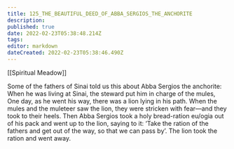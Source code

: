 ```yaml
---
title: 125_THE_BEAUTIFUL_DEED_OF_ABBA_SERGIOS_THE_ANCHORITE
description: 
published: true
date: 2022-02-23T05:38:48.214Z
tags: 
editor: markdown
dateCreated: 2022-02-23T05:38:46.490Z
---
```


[[Spiritual Meadow]]
 
Some of the fathers of Sinai told us this about Abba Sergios the anchorite: When he was living at Sinai, the steward put him in charge of the mules, One day, as he went his way, there was a lion lying in his path. When the mules and the muleteer saw the lion, they were stricken with fear—and they took to their heels. Then Abba Sergios took a holy bread-ration eu/ogia out of his pack and went up to the lion, saying to it: ‘Take the ration of the fathers and get out of the way, so that we can pass by’. The lion took the ration and went away.
